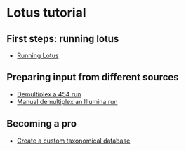 # Lotus tutorial

## First steps: running lotus
 * [Running Lotus](workshop/lotus.md)
 
## Preparing input from different sources
 * [Demultiplex a 454 run](workshop/demux_454.md)
 * [Manual demultiplex an Illumina run](workshop/demux_illumina.md)
 
## Becoming a pro
 * [Create a custom taxonomical database](workshop/customdb.md)
